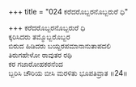 +++
title = "024 ಕರೆದರೊಬ್ಬರನೊಬ್ಬರುರೆ ಧಿ"

+++
ಕರೆದರೊಬ್ಬರನೊಬ್ಬರುರೆ ಧಿ  
ಕ್ಕರಿಸಿದರು ತಮ್ಮೊಬ್ಬರೊಬ್ಬರ  
ಬಿರುದ ಹಿಡಿದರು ಬಯ್ದರಪಮಾನಾನುತಾಪದಲಿ  
ತಿರುಗಹೇಳೋ ರಾವುತರ ರಥಿ  
ಕರ ಗಜಾರೋಹಕರನೆಂದ  
ಬ್ಬರಿಸಿ ಚೌರಿಯ ಬೀಸಿ ಮರಳಿತು ಭೂಪತಿವ್ರಾತ      ॥24॥